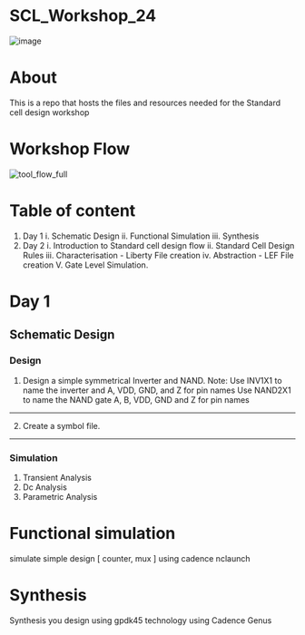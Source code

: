 # SCL_Workshop_24

![image](https://github.com/VardhanSuroshi/SCL_Workshop_24/assets/132068498/c0061cfb-501c-459f-8708-ad6923446105)



# About 
This is a repo that hosts the files and resources needed for the Standard cell design workshop 

# Workshop Flow

![tool_flow_full](https://github.com/VardhanSuroshi/SCL_Workshop_24/assets/132068498/95d610c6-3cab-4664-870e-0087694cadf2)



# Table of content
1. Day 1
    i. Schematic Design
   ii. Functional Simulation
  iii. Synthesis      
3. Day 2
   i. Introduction to Standard cell design flow
   ii. Standard Cell Design Rules
   iii. Characterisation - Liberty File creation 
   iv.  Abstraction - LEF File creation 
   V.  Gate Level Simulation.



# Day 1 

## Schematic Design 
### Design 

1. Design a simple symmetrical Inverter and NAND.
Note:
Use INV1X1 to name the inverter and A, VDD, GND, and Z for pin names
Use NAND2X1 to name the NAND gate A, B, VDD, GND and Z for pin names 

----

2. Create a symbol file. 

----

### Simulation

1. Transient Analysis
2. Dc Analysis
3. Parametric Analysis

### 


# Functional simulation 

simulate simple design [ counter, mux ] using cadence nclaunch 

# Synthesis

Synthesis you design using gpdk45 technology using Cadence Genus 
